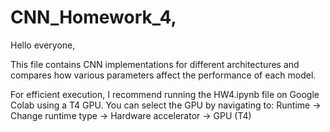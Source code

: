 # CNN_Homework_4,

Hello everyone,

This file contains CNN implementations for different architectures and compares how various parameters affect the performance of each model.

For efficient execution, I recommend running the HW4.ipynb file on Google Colab using a T4 GPU.
You can select the GPU by navigating to:
Runtime → Change runtime type → Hardware accelerator → GPU (T4)
 
